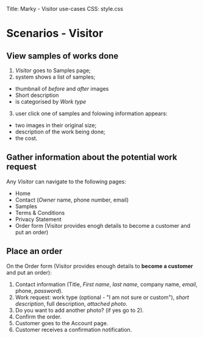 Title: Marky - Visitor use-cases
CSS: style.css

Scenarios - Visitor
===================


View samples of works done
-----------------------------------------
1. *Visitor* goes to Samples page;
2. system shows a list of samples;
  - thumbnail of *before* and *after* images
  - Short description
  - is categorised by *Work type*
3. user click one of samples and folowing information appears:
  - two images in their original size;
  - description of the work being done;
  - the cost.


Gather information about the potential work request
-----------------------------------------
Any *Visitor* can navigate to the following pages:
- Home
- Contact (*Owner* name, phone number, email)
- Samples
- Terms & Conditions
- Privacy Statement
- Order form (Visitor provides enogh details to become a customer and put an order)


Place an order
-----------------------------------------
On the Order form (Visitor provides enough details to **become a customer** and put an order):
1. Contact information (Title, *First name*, *last name*, company name, *email*, phone, *password*).
2. Work request: work type (optional - "I am not sure or custom"), *short description*, full description, *attached photo*.
3. Do you want to add another photo? (if yes go to 2).
4. Confirm the order.
5. Customer goes to the Account page.
6. Customer receives a confirmation notification.

